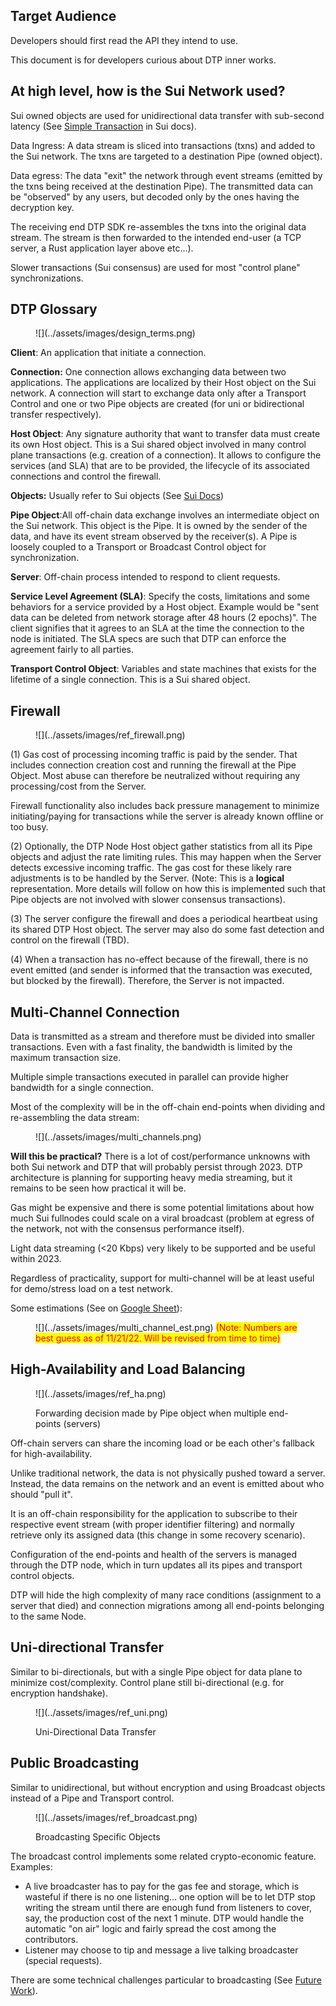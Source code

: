 ## Target Audience

Developers should first read the API they intend to use.

This document is for developers curious about DTP inner works.

## At high level, how is the Sui Network used?

Sui owned objects are used for unidirectional data transfer with sub-second latency (See [Simple Transaction](https://docs.sui.io/devnet/learn/how-sui-works#simple-transactions) in Sui docs).

Data Ingress: A data stream is sliced into transactions (txns) and added to the Sui network. The txns are targeted to a destination Pipe (owned object).

Data egress: The data "exit" the network through event streams (emitted by the txns being received at the destination Pipe). The transmitted data can be "observed" by any users, but decoded only by the ones having the decryption key.

The receiving end DTP SDK re-assembles the txns into the original data stream. The stream is then forwarded to the intended end-user (a TCP server, a Rust application layer above etc...).

Slower transactions (Sui consensus) are used for most "control plane" synchronizations.

 
## DTP Glossary

<figure markdown>![](../assets/images/design_terms.png)</figure>

**Client**: An application that initiate a connection.

**Connection:** One connection allows exchanging data between two applications. The applications are localized by their Host object on the Sui network. A connection will start to exchange data only after a Transport Control and one or two Pipe objects are created (for uni or bidirectional transfer respectively).

**Host Object**: Any signature authority that want to transfer data must create its own Host object. This is a Sui shared object involved in many control plane transactions (e.g. creation of a connection). It allows to configure the services (and SLA) that are to be provided, the lifecycle of its associated connections and control the firewall.

**Objects:** Usually refer to Sui objects (See [Sui Docs](https://docs.sui.io/build/programming-with-objects))

**Pipe Object**:All off-chain data exchange involves an intermediate object on the Sui network. This object is the Pipe. It is owned by the sender of the data, and have its event stream observed by the receiver(s). A Pipe is loosely coupled to a Transport or Broadcast Control object for synchronization.

**Server**: Off-chain process intended to respond to client requests.

**Service Level Agreement (SLA)**: Specify the costs, limitations and some behaviors for a service provided by a Host object. Example would be "sent data can be deleted from network storage after 48 hours (2 epochs)". The client signifies that it agrees to an SLA at the time the connection to the node is initiated. The SLA specs are such that DTP can enforce the agreement fairly to all parties.

**Transport Control Object**: Variables and state machines that exists for the lifetime of a single connection. This is a Sui shared object.

## Firewall

<figure markdown>![](../assets/images/ref_firewall.png)</figure>

(1) Gas cost of processing incoming traffic is paid by the sender. That includes connection creation cost and running the firewall at the Pipe Object. Most abuse can therefore be neutralized without requiring any processing/cost from the Server.

Firewall functionality also includes back pressure management to minimize initiating/paying for transactions while the server is already known offline or too busy.

(2) Optionally, the DTP Node Host object gather statistics from all its Pipe objects and adjust the rate limiting rules. This may happen when the Server detects excessive incoming traffic. The gas cost for these likely rare adjustments is to be handled by the Server. (Note: This is a **logical** representation. More details will follow on how this is implemented such that Pipe objects are not involved with slower consensus transactions).

(3) The server configure the firewall and does a periodical heartbeat using its shared DTP Host object. The server may also do some fast detection and control on the firewall (TBD).

(4) When a transaction has no-effect because of the firewall, there is no event emitted (and sender is informed that the transaction was executed, but blocked by the firewall). Therefore, the Server is not impacted.


## Multi-Channel Connection

Data is transmitted as a stream and therefore must be divided into smaller transactions. Even with a fast finality, the bandwidth is limited by the maximum transaction size.

Multiple simple transactions executed in parallel can provide higher bandwidth for a single connection.

Most of the complexity will be in the off-chain end-points when dividing and re-assembling the data stream:

<figure markdown>![](../assets/images/multi_channels.png)</figure>

**Will this be practical?**
There is a lot of cost/performance unknowns with both Sui network and DTP that will probably persist through 2023. DTP architecture is planning for supporting heavy media streaming, but it remains to be seen how practical it will be.

Gas might be expensive and there is some potential limitations about how much Sui fullnodes could scale on a viral broadcast (problem at egress of the network, not with the consensus performance itself).

Light data streaming (<20 Kbps) very likely to be supported and be useful within 2023.

Regardless of practicality, support for multi-channel will be at least useful for demo/stress load on a test network.

Some estimations (See on [Google Sheet](https://docs.google.com/spreadsheets/d/1zBrB1ifhPpnLlsDr6nBN\_N55Kkw9hX06a7EVUpogyn4/edit?usp=sharing)):

<figure markdown>![](../assets/images/multi_channel_est.png)
<mark style="color:red;">(Note: Numbers are best guess as of 11/21/22. Will be revised from time to time)</mark>
</figure>


## High-Availability and Load Balancing

<figure markdown>![](../assets/images/ref_ha.png)<p>Forwarding decision made by Pipe object when multiple end-points (servers) </p></figure>

Off-chain servers can share the incoming load or be each other's fallback for high-availability.

Unlike traditional network, the data is not physically pushed toward a server. Instead, the data remains on the network and an event is emitted about who should "pull it".

It is an off-chain responsibility for the application to subscribe to their respective event stream (with proper identifier filtering) and normally retrieve only its assigned data (this change in some recovery scenario).

Configuration of the end-points and health of the servers is managed through the DTP node, which in turn updates all its pipes and transport control objects.

DTP will hide the high complexity of many race conditions (assignment to a server that died) and connection migrations among all end-points belonging to the same Node.

## Uni-directional Transfer
Similar to bi-directionals, but with a single Pipe object for data plane to minimize cost/complexity. Control plane still bi-directional (e.g. for encryption handshake).

<figure markdown>![](../assets/images/ref_uni.png)<p>Uni-Directional Data Transfer</p></figure>

## Public Broadcasting

Similar to unidirectional, but without encryption and using Broadcast objects instead of a Pipe and Transport control.

<figure markdown>![](../assets/images/ref_broadcast.png)<p>Broadcasting Specific Objects</p></figure>

The broadcast control implements some related crypto-economic feature. Examples:

* A live broadcaster has to pay for the gas fee and storage, which is wasteful if there is no one listening... one option will be to let DTP stop writing the stream until there are enough fund from listeners to cover, say, the production cost of the next 1 minute. DTP would handle the automatic "on air" logic and fairly spread the cost among the contributors.
* Listener may choose to tip and message a live talking broadcaster (special requests).

There are some technical challenges particular to broadcasting (See [Future Work](future_work.md#broadcasting-challenges)).
